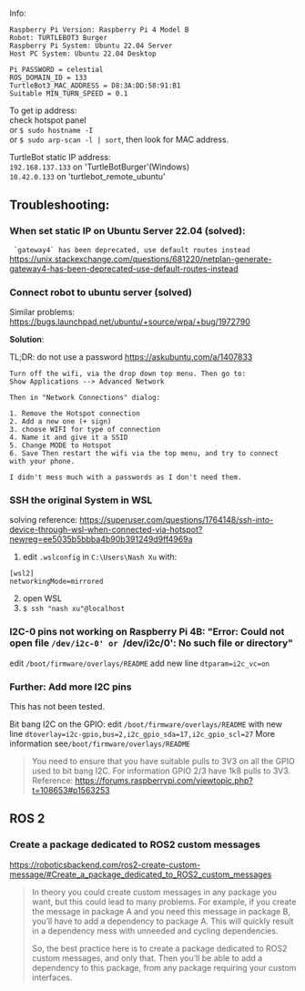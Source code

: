 Info:

    Raspberry Pi Version: Raspberry Pi 4 Model B
    Robot: TURTLEBOT3 Burger
    Raspberry Pi System: Ubuntu 22.04 Server
    Host PC System: Ubuntu 22.04 Desktop

    Pi PASSWORD = celestial
    ROS_DOMAIN_ID = 133
    TurtleBot3_MAC_ADDRESS = D8:3A:DD:58:91:B1
    Suitable MIN_TURN_SPEED = 0.1

To get ip address:\
check hotspot panel\
or `$ sudo hostname -I`\
or `$ sudo arp-scan -l | sort`, then look for MAC address.

TurtleBot static IP address: \
`192.168.137.133` on 'TurtleBotBurger'(Windows)\
`10.42.0.133` on 'turtlebot_remote_ubuntu'

## Troubleshooting:

### When set static IP on Ubuntu Server 22.04 (solved):

``` `gateway4` has been deprecated, use default routes instead```
https://unix.stackexchange.com/questions/681220/netplan-generate-gateway4-has-been-deprecated-use-default-routes-instead

### Connect robot to ubuntu server (solved)

Similar problems: https://bugs.launchpad.net/ubuntu/+source/wpa/+bug/1972790

**Solution**:

TL;DR: do not use a password
https://askubuntu.com/a/1407833
    
    Turn off the wifi, via the drop down top menu. Then go to:
    Show Applications --> Advanced Network
    
    Then in "Network Connections" dialog:

    1. Remove the Hotspot connection
    2. Add a new one (+ sign)
    3. choose WIFI for type of connection
    4. Name it and give it a SSID
    5. Change MODE to Hotspot
    6. Save Then restart the wifi via the top menu, and try to connect with your phone.
    
    I didn't mess much with a passwords as I don't need them.

### SSH the original System in WSL 

solving reference:
https://superuser.com/questions/1764148/ssh-into-device-through-wsl-when-connected-via-hotspot?newreg=ee5035b5bbba4b90b391249d9ff4969a

1. edit `.wslconfig` in `C:\Users\Nash Xu` with:
  ```
  [wsl2]
  networkingMode=mirrored
  ```
2. open WSL
3. `$ ssh "nash xu"@localhost`

### I2C-0 pins not working on Raspberry Pi 4B: "Error: Could not open file `/dev/i2c-0' or `/dev/i2c/0': No such file or directory"
edit `/boot/firmware/overlays/README`
add new line `dtparam=i2c_vc=on`

### Further: Add more I2C pins 

This has not been tested.

Bit bang I2C on the GPIO: edit `/boot/firmware/overlays/README` 
with new line `dtoverlay=i2c-gpio,bus=2,i2c_gpio_sda=17,i2c_gpio_scl=27`
More information see`/boot/firmware/overlays/README`
> You need to ensure that you have suitable pulls to 3V3 on all the GPIO used to bit bang I2C. 
> For information GPIO 2/3 have 1k8 pulls to 3V3. \
> Reference: https://forums.raspberrypi.com/viewtopic.php?t=108653#p1563253


## ROS 2

### Create a package dedicated to ROS2 custom messages
https://roboticsbackend.com/ros2-create-custom-message/#Create_a_package_dedicated_to_ROS2_custom_messages

> In theory you could create custom messages in any package you want, but this could lead to many problems. For example, if you create the message in package A and you need this message in package B, you’ll have to add a dependency to package A. This will quickly result in a dependency mess with unneeded and cycling dependencies.
> 
> So, the best practice here is to create a package dedicated to ROS2 custom messages, and only that. Then you’ll be able to add a dependency to this package, from any package requiring your custom interfaces.


